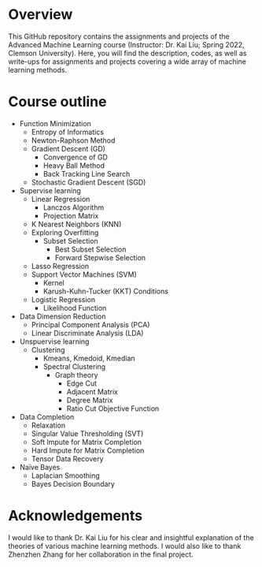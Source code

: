 # Overview
This GitHub repository contains the assignments and projects of the Advanced Machine Learning course (Instructor: Dr. Kai Liu; Spring 2022, Clemson University). Here, you will find the description, codes, as well as write-ups for assignments and projects covering a wide array of machine learning methods. 

# Course outline
* Function Minimization
  * Entropy of Informatics
  * Newton-Raphson Method
  * Gradient Descent (GD)
    * Convergence of GD
    * Heavy Ball Method
    * Back Tracking Line Search
  * Stochastic Gradient Descent (SGD)
* Supervise learning
  * Linear Regression
    * Lanczos Algorithm
    * Projection Matrix
  * K Nearest Neighbors (KNN)
  * Exploring Overfitting
    * Subset Selection
      * Best Subset Selection
      * Forward Stepwise Selection
  * Lasso Regression
  * Support Vector Machines (SVM)
    * Kernel
    * Karush-Kuhn-Tucker (KKT) Conditions
  * Logistic Regression
    * Likelihood Function
* Data Dimension Reduction
  * Principal Component Analysis (PCA)
  * Linear Discriminate Analysis (LDA)
* Unspuervise learning
  * Clustering
    * Kmeans, Kmedoid, Kmedian
    * Spectral Clustering
      * Graph theory
        * Edge Cut
        * Adjacent Matrix
        * Degree Matrix
        * Ratio Cut Objective Function
* Data Completion
  * Relaxation
  * Singular Value Thresholding (SVT)
  * Soft Impute for Matrix Completion
  * Hard Impute for Matrix Completion
  * Tensor Data Recovery
* Naïve Bayes
  * Laplacian Smoothing
  * Bayes Decision Boundary

# Acknowledgements
I would like to thank Dr. Kai Liu for his clear and insightful explanation of the theories of various machine learning methods. I would also like to thank Zhenzhen Zhang for her collaboration in the final project.

